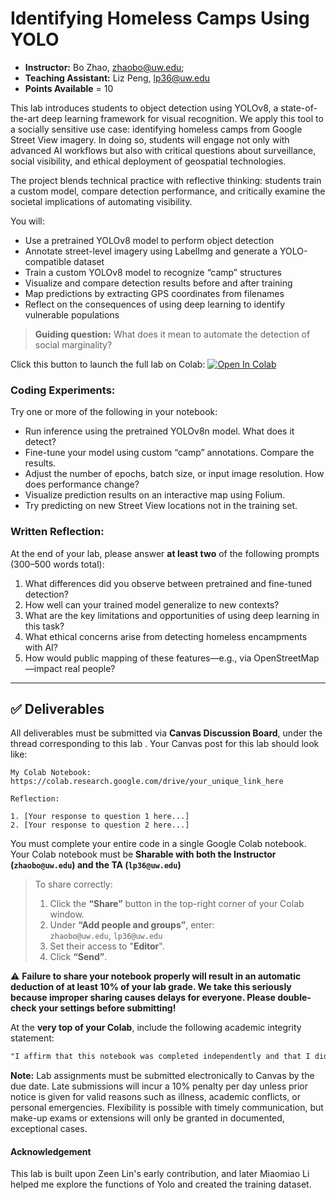 # Identifying Homeless Camps Using YOLO

- **Instructor:** Bo Zhao, [zhaobo@uw.edu](mailto:zhaobo@uw.edu); 
- **Teaching Assistant:** Liz Peng, lp36@uw.edu
- **Points Available** = 10

This lab introduces students to object detection using YOLOv8, a state-of-the-art deep learning framework for visual recognition. We apply this tool to a socially sensitive use case: identifying homeless camps from Google Street View imagery. In doing so, students will engage not only with advanced AI workflows but also with critical questions about surveillance, social visibility, and ethical deployment of geospatial technologies.

The project blends technical practice with reflective thinking: students train a custom model, compare detection performance, and critically examine the societal implications of automating visibility.

You will:

* Use a pretrained YOLOv8 model to perform object detection
* Annotate street-level imagery using LabelImg and generate a YOLO-compatible dataset
* Train a custom YOLOv8 model to recognize “camp” structures
* Visualize and compare detection results before and after training
* Map predictions by extracting GPS coordinates from filenames
* Reflect on the consequences of using deep learning to identify vulnerable populations

> **Guiding question:** What does it mean to automate the detection of social marginality?

Click this button to launch the full lab on Colab: [![Open In Colab](https://colab.research.google.com/assets/colab-badge.svg)](https://colab.research.google.com/drive/1E2WRix3C_BtaJYuaWitYtG4aqP9jra5P)

### Coding Experiments:

Try one or more of the following in your notebook:

* Run inference using the pretrained YOLOv8n model. What does it detect?
* Fine-tune your model using custom “camp” annotations. Compare the results.
* Adjust the number of epochs, batch size, or input image resolution. How does performance change?
* Visualize prediction results on an interactive map using Folium.
* Try predicting on new Street View locations not in the training set.

### Written Reflection:

At the end of your lab, please answer **at least two** of the following prompts (300–500 words total):

1. What differences did you observe between pretrained and fine-tuned detection?
2. How well can your trained model generalize to new contexts?
3. What are the key limitations and opportunities of using deep learning in this task?
4. What ethical concerns arise from detecting homeless encampments with AI?
5. How would public mapping of these features—e.g., via OpenStreetMap—impact real people?

---

## ✅ Deliverables

All deliverables must be submitted via **Canvas Discussion Board**, under the thread corresponding to this lab . Your Canvas post for this lab should look like:

```
My Colab Notebook: https://colab.research.google.com/drive/your_unique_link_here

Reflection:

1. [Your response to question 1 here...]
2. [Your response to question 2 here...]
```

You must complete your entire code in a single Google Colab notebook. Your Colab notebook must be **Sharable with both the Instructor (`zhaobo@uw.edu`) and the TA (`lp36@uw.edu`)**

> To share correctly:
> 1. Click the **“Share”** button in the top-right corner of your Colab window.
> 2. Under **“Add people and groups”**, enter:  
>    `zhaobo@uw.edu`, `lp36@uw.edu`
> 3. Set their access to "**Editor**".
> 4. Click **“Send”**.

⚠️ **Failure to share your notebook properly will result in an automatic deduction of at least 10% of your lab grade. We take this seriously because improper sharing causes delays for everyone. Please double-check your settings before submitting!**

At the **very top of your Colab**, include the following academic integrity statement:

```markdown
"I affirm that this notebook was completed independently and that I did not reference or use anyone else's code."
```


**Note:** Lab assignments must be submitted electronically to Canvas by the due date. Late submissions will incur a 10% penalty per day unless prior notice is given for valid reasons such as illness, academic conflicts, or personal emergencies. Flexibility is possible with timely communication, but make-up exams or extensions will only be granted in documented, exceptional cases.

#### Acknowledgement

This lab is built upon Zeen Lin's early contribution, and later Miaomiao Li helped me explore the functions of Yolo and created the training dataset.